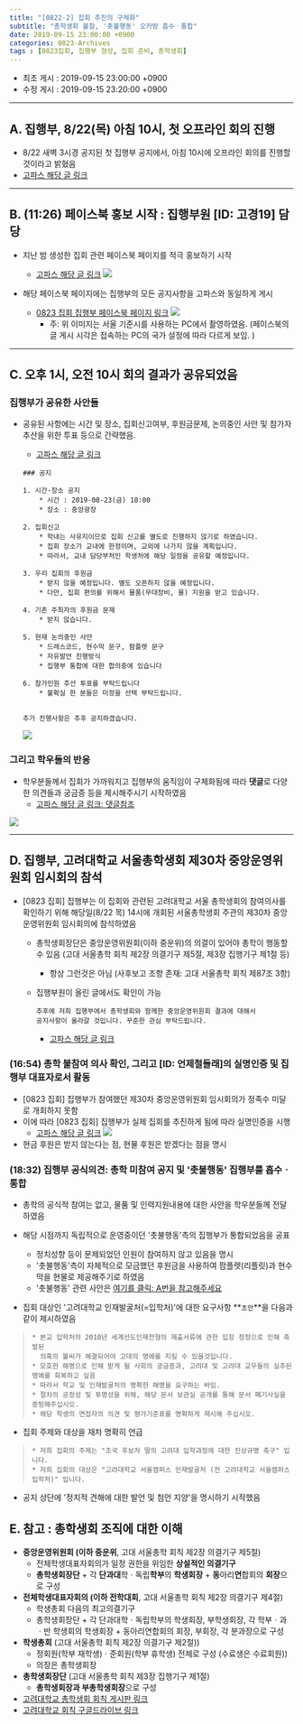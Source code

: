 ```yaml
---
title: "[0822-2] 집회 추진의 구체화"
subtitle: "총학생회 불참, '촛불행동' 오카방 흡수ㆍ통합"
date: 2019-09-15 23:00:00 +0900
categories: 0823-Archives
tags : [0823집회, 집행부 형성, 집회 준비, 총학생회]
---
```


* 최초 게시 : 2019-09-15 23:00:00 +0900
* 수정 게시 : 2019-09-15 23:20:00 +0900

-----
## A. 집행부, 8/22(목) 아침 10시, 첫 오프라인 회의 진행
* 8/22 새벽 3시경 공지된 첫 집행부 공지에서, 아침 10시에 오프라인 회의를 진행할것이라고 밝혔음
* [고파스 해당 글 링크](https://www.koreapas.com/bbs/view.php?id=tiger&page=1&sn1=&divpage=61&sn=on&ss=off&sc=off&keyword=%BE%F0%C1%A6%C3%B6%B5%E9%B7%A1&tagkeyword=%BE%F0%C1%A6%C3%B6%B5%E9%B7%A1&select_arrange=headnum&desc=asc&no=329446)

-----
## B. (11:26) 페이스북 홍보 시작 : 집행부원 [ID: 고경19] 담당
* 지난 밤 생성한 집회 관련 페이스북 페이지를 적극 홍보하기 시작
    * [고파스 해당 글 링크](https://www.koreapas.com/bbs/view.php?id=tiger&page=1&sn1=&divpage=61&sn=on&ss=off&sc=off&keyword=%B0%ED%B0%E619&tagkeyword=%B0%ED%B0%E619&select_arrange=headnum&desc=asc&no=329494)
    ![](/asset/image/2019-08-22/p2/p06.png)
    

* 해당 페이스북 페이지에는 집행부의 모든 공지사항을 고파스와 동일하게 게시
    * [0823 집회 집행부 페이스북 페이지 링크](https://www.facebook.com/libertas.justitia.veritas.ku/)
    ![](/asset/image/2019-08-22/p2/f3.png)
       * 주: 위 이미지는 서울 기준시를 사용하는 PC에서 촬영하였음. (페이스북의 글 게시 시각은 접속하는 PC의 국가 설정에 따라 다르게 보임. )

----
## C. 오후 1시, 오전 10시 회의 결과가 공유되었음
### 집행부가 공유한 사안들
* 공유된 사항에는 시간 및 장소, 집회신고여부, 후원금문제, 논의중인 사안 및 참가자 추산을 위한 투표 등으로 간략했음.
    * [고파스 해당 글 링크](https://www.koreapas.com/bbs/view.php?id=tiger&page=1&sn1=&divpage=61&sn=on&ss=off&sc=off&keyword=%BE%F0%C1%A6%C3%B6%B5%E9%B7%A1&tagkeyword=%BE%F0%C1%A6%C3%B6%B5%E9%B7%A1&select_arrange=headnum&desc=asc&no=329504)

    ````
    ### 공지

    1. 시간-장소 공지
        * 시간 : 2019-08-23(금) 18:00
        * 장소 : 중앙광장

    2. 집회신고
        * 학내는 사유지이므로 집회 신고를 별도로 진행하지 않기로 하였습니다.
        * 집회 장소가 교내에 한정이며, 교외에 나가지 않을 계획입니다.
        * 따라서, 교내 담당부처인 학생처에 해당 일정을 공유할 예정입니다.

    3. 우리 집회의 후원금
        * 받지 않을 예정입니다. 별도 오픈하지 않을 예정입니다.
        * 다만, 집회 편의를 위해서 물품(무대장비, 물) 지원을 받고 있습니다.

    4. 기존 주최자의 후원금 문제
        * 받지 않습니다.

    5. 현재 논의중인 사안
        * 드레스코드, 현수막 문구, 팜플렛 문구
        * 자유발언 진행방식
        * 집행부 통합에 대한 합의중에 있습니다

    6. 참가인원 추산 투표를 부탁드립니다
        * 불확실 한 분들은 미정을 선택 부탁드립니다.


    추가 진행사항은 추후 공지하겠습니다. 

    ````
    ![](/asset/image/2019-08-22/p2/p07.png)

### 그리고 학우들의 반응
* 학우분들께서 집회가 가까워지고 집행부의 움직임이 구체화됨에 따라 **댓글**로 다양한 의견들과 궁금증 등을 제시해주시기 시작하였음
    * [고파스 해당 글 링크: 댓글참조](https://www.koreapas.com/bbs/view.php?id=tiger&page=1&sn1=&divpage=61&sn=on&ss=off&sc=off&keyword=%BE%F0%C1%A6%C3%B6%B5%E9%B7%A1&tagkeyword=%BE%F0%C1%A6%C3%B6%B5%E9%B7%A1&select_arrange=headnum&desc=asc&no=329504)

![](/asset/image/2019-08-22/p2/p07-1.png)


---
## D. 집행부, 고려대학교 서울총학생회 제30차 중앙운영위원회 임시회의 참석
* [0823 집회] 집행부는 이 집회와 관련된 고려대학교 서울 총학생회의 참여의사를 확인하기 위해 해당일(8/22 목) 14시에 개회된 서울총학생회 주관의 제30차 중앙운영위원회 임시회의에 참석하였음
    * 총학생회장단은 중앙운영위원회(이하 중운위)의 의결이 있어야 총학이 행동할 수 있음 (고대 서울총학 회칙 제2장 의결기구 제5절, 제3장 집행기구 제1절 등)
        * 항상 그런것은 아님 (사후보고 조항 존재: 고대 서울총학 회칙 제87조 3항)
    * 집행부원이 올린 글에서도 확인이 가능
        ```
        추후에 저희 집행부에서 총학생회와 함께한 중앙운영위원회 결과에 대해서 
        공지사항이 올라갈 것입니다. 꾸준한 관심 부탁드립니다.
        ```

        * [고파스 해당 글 링크](https://www.koreapas.com/bbs/view.php?id=tiger&page=1&sn1=&divpage=61&sn=on&ss=off&sc=off&keyword=%B0%ED%B0%E619&tagkeyword=%B0%ED%B0%E619&select_arrange=headnum&desc=asc&no=329543)


### (16:54) 총학 불참여 의사 확인, 그리고 [ID: 언제철들래]의 실명인증 및 집행부 대표자로서 활동
* [0823 집회] 집행부가 참여했던 제30차 중앙운영위원회 임시회의가 정족수 미달로 개회하지 못함
* 이에 따라 [0823 집회] 집행부가 실제 집회를 추진하게 됨에 따라 실명인증을 시행
    * [고파스 해당 글 링크](https://www.koreapas.com/bbs/view.php?id=tiger&page=1&sn1=&divpage=61&sn=on&ss=off&sc=off&keyword=%BE%F0%C1%A6%C3%B6%B5%E9%B7%A1&tagkeyword=%BE%F0%C1%A6%C3%B6%B5%E9%B7%A1&select_arrange=headnum&desc=asc&no=329562)
    ![](/asset/image/2019-08-22/p2/jk1.png)
* 현금 후원은 받지 않는다는 점, 현물 후원은 받겠다는 점을 명시


### (18:32) 집행부 공식의견: 총학 미참여 공지 및 '촛불행동' 집행부를 흡수ㆍ통합
* 총학의 공식적 참여는 없고, 물품 및 인력지원내용에 대한 사안을 학우분들께 전달하였음
* 해당 시점까지 독립적으로 운영중이던 '촛불행동'측의 집행부가 통합되었음을 공표
    * 정치성향 등이 문제되었던 인원이 참여하지 않고 있음을 명시
    * '촛불행동'측이 자체적으로 모금했던 후원금을 사용하여 팜플렛(리플릿)과 현수막을 현물로 제공해주기로 하였음
    * '촛불행동' 관련 사안은 [여기를 클릭: A번을 참고해주세요](https://tigertoenail.github.io/0823-archives/190821-p2/)

* 집회 대상인 '고려대학교 인재발굴처(=입학처)'에 대한 요구사항 **`초안`**을 다음과 같이 제시하였음
 > ```
 > * 본교 입학처의 2010년 세계선도인재전형의 제출서류에 관한 입장 정정으로 인해 촉발된 
 >   의혹의 불씨가 해결되어야 고대의 명예를 지킬 수 있을것입니다.
 > * 모호한 해명으로 인해 받게 될 사회의 궁금증과, 고려대 및 고려대 교우들의 실추된 명예를 회복하고 싶음
 > * 따라서 학교 및 인재발굴처의 명확한 해명을 요구하는 바임.
 > * 절차의 공정성 및 투명성을 위해, 해당 문서 보관실 공개를 통해 문서 폐기사실을 증빙해주십시오.
 > * 해당 학생의 면접자의 의견 및 평가기준표를 명확하게 제시해 주십시오. 
 > ```

* 집회 주제와 대상을 재차 명확히 언급
 > ```
 > * 저희 집회의 주제는 "조국 후보자 딸의 고려대 입학과정에 대한 진상규명 촉구" 입니다.
 > * 저희 집회의 대상은 "고려대학교 서울캠퍼스 인재발굴처 (전 고려대학교 서울캠퍼스 입학처)" 입니다.
 > ```

* 공지 상단에 '정치적 견해에 대한 발언 및 첨언 지양'을 명시하기 시작했음



## E. 참고 : 총학생회 조직에 대한 이해
* **중앙운영위원회 (이하 중운위**, 고대 서울총학 회칙 제2장 의결기구 제5절)
    * 전체학생대표자회의가 일정 권한을 위임한 **상설적인 의결기구**
    * **총학생회장단** + 각 **단과대**학ㆍ독립**학부**의 **학생회장** + **동**아리**연**합회의 **회장**으로 구성
* **전체학생대표자회의 (이하 전학대회**, 고대 서울총학 회칙 제2장 의결기구 제4절)
    * 학생총회 다음의 최고의결기구   
    * 총학생회장단 + 각 단과대학ㆍ독립학부의 학생회장, 부학생회장, 각 학부ㆍ과ㆍ반 학생회의 학생회장 + 동아리연합회의 회장, 부회장, 각 분과장으로 구성
* **학생총회** (고대 서울총학 회칙 제2장 의결기구 제2절))
    * 정회원(학부 재학생)ㆍ준회원(학부 휴학생) 전체로 구성 (수료생은 수료회원))
    * 의장은 총학생회장
* **총학생회장단** (고대 서울총학 회칙 제3장 집행기구 제1절)
    * **총학생회장과 부총학생회장**으로 구성
* [고려대학교 총학생회 회칙 게시판 링크](http://koreastudent.kr/bbs/board.php?bo_table=bylaw)
* [고려대학교 회칙 구글드라이브 링크](https://drive.google.com/drive/folders/0B4pxap3n50b4Y3VIWUNYbmpaNTA)





